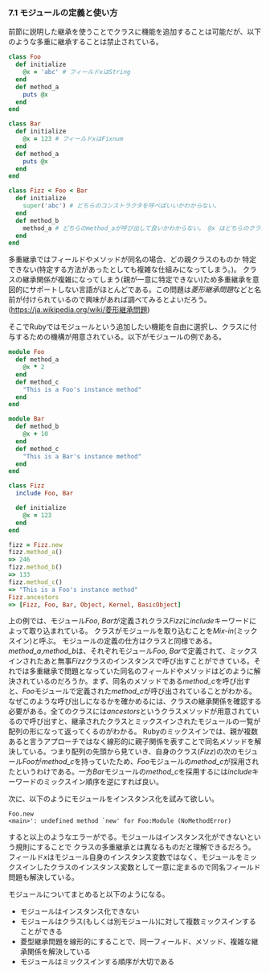 ### 7.1 モジュールの定義と使い方

前節に説明した継承を使うことでクラスに機能を追加することは可能だが、以下のような多重に継承することは禁止されている。

```ruby
class Foo
  def initialize
    @x = 'abc' # フィールドxはString
  end
  def method_a
    puts @x
  end
end

class Bar
  def initialize
    @x = 123 # フィールドxはFixnum
  end
  def method_a
    puts @x
  end
end

class Fizz < Foo < Bar
  def initialize
    super('abc') # どちらのコンストラクタを呼べばいいかわからない。
  end
  def method_b
    method_a # どちらのmethod_aが呼び出して良いかわからない。 @x はどちらのクラスのフィールド？
  end
end
```

多重継承ではフィールドやメソッドが同名の場合、どの親クラスのものか
特定できない(特定する方法があったとしても複雑な仕組みになってしまう。)。
クラスの継承関係が複雑になってしまう(親が一意に特定できない)ため多重継承を意図的にサポートしない言語がほとんどである。この問題は*菱形継承問題*などと名前が付けられているので興味があれば調べてみるとよいだろう。(https://ja.wikipedia.org/wiki/菱形継承問題)

そこでRubyではモジュールという追加したい機能を自由に選択し、クラスに付与するための機構が用意されている。以下がモジュールの例である。

```ruby
module Foo
  def method_a
    @x * 2
  end
  def method_c
    "This is a Foo's instance method"
  end
end

module Bar
  def method_b
    @x + 10
  end
  def method_c
    "This is a Bar's instance method"
  end
end

class Fizz
  include Foo, Bar

  def initialize
    @x = 123
  end
end

fizz = Fizz.new
fizz.method_a()
=> 246
fizz.method_b()
=> 133
fizz.method_c()
=> "This is a Foo's instance method"
Fizz.ancestors
=> [Fizz, Foo, Bar, Object, Kernel, BasicObject]
```

上の例では、モジュール*Foo*, *Bar*が定義されクラス*Fizz*に*include*キーワードによって取り込まれている。
クラスがモジュールを取り込むことを*Mix-in*(ミックスイン)と呼ぶ。
モジュールの定義の仕方はクラスと同様である。*method_a*,*method_b*は、それぞれモジュール*Foo*, *Bar*で定義されて、ミックスインされたあと無事*Fizz*クラスのインスタンスで呼び出すことができている。それでは多重継承で問題となっていた同名のフィールドやメソッドはどのように解決されているのだろうか。まず、同名のメソッドである*method_c*を呼び出すと、*Foo*モジュールで定義された*method_c*が呼び出されていることがわかる。なぜこのような呼び出しになるかを確かめるには、クラスの継承関係を確認する必要がある。全てのクラスには*ancestors*というクラスメソッドが用意されているので呼び出すと、継承されたクラスとミックスインされたモジュールの一覧が配列の形になって返ってくるのがわかる。
Rubyのミックスインでは、親が複数あると言うアプローチではなく線形的に親子関係を表すことで同名メソッドを解決している。つまり配列の先頭から見ていき、自身のクラス(*Fizz*)の次のモジュール*Foo*が*method_c*を持っていたため、*Foo*モジュールの*method_c*が採用されたというわけである。一方*Bar*モジュールの*method_c*を採用するには*include*キーワードのミックスイン順序を逆にすれば良い。

次に、以下のようにモジュールをインスタンス化を試みて欲しい。

```
Foo.new
<main>': undefined method `new' for Foo:Module (NoMethodError)
```

すると以上のようなエラーがでる。モジュールはインスタンス化ができないという規則にすることで
クラスの多重継承とは異なるものだと理解できるだろう。フィールド*x*はモジュール自身のインスタンス変数ではなく、モジュールをミックスインしたクラスのインスタンス変数として一意に定まるので同名フィールド問題も解決している。

モジュールについてまとめると以下のようになる。

- モジュールはインスタンス化できない
- モジュールはクラス(もしくは別モジュール)に対して複数ミックスインすることができる
- 菱型継承問題を線形的にすることで、同一フィールド、メソッド、複雑な継承関係を解決している
- モジュールはミックスインする順序が大切である
